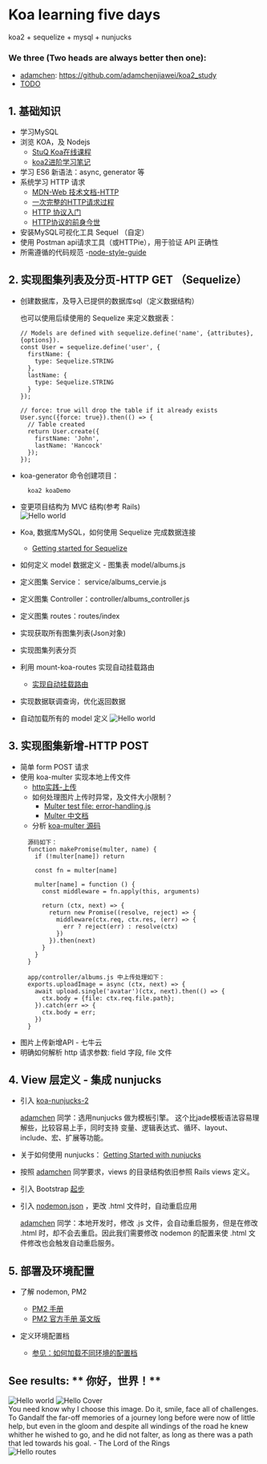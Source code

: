 # Koa learning five days

koa2 + sequelize + mysql + nunjucks

### We three (Two heads are always better then one):
- [adamchen](https://github.com/adamchenjiawei): https://github.com/adamchenjiawei/koa2_study
- [TODO]()

## 1. 基础知识

- 学习MySQL
- 浏览 KOA，及 Nodejs
    - [StuQ Koa在线课程](http://i5ting.github.io/stuq-koa/index.html)
    - [koa2进阶学习笔记](https://chenshenhai.github.io/koa2-note/)
- 学习 ES6 新语法：async, generator 等
- 系统学习 HTTP 请求
    - [MDN-Web 技术文档-HTTP](https://developer.mozilla.org/zh-CN/docs/Web/HTTP)
    - [一次完整的HTTP请求过程](https://foofish.net/http-request-process.html)
    - [HTTP 协议入门](http://www.ruanyifeng.com/blog/2016/08/http.html)
    - [HTTP协议的前身今世](https://github.com/muwenzi/Program-Blog/issues/35)
- 安装MySQL可视化工具 Sequel （自定）
- 使用 Postman api请求工具（或HTTPie），用于验证 API 正确性
- 所需遵循的代码规范
    -[node-style-guide](https://github.com/dead-horse/node-style-guide)


## 2. 实现图集列表及分页-HTTP GET （Sequelize）

- 创建数据库，及导入已提供的数据库sql（定义数据结构）

    也可以使用后续使用的 Sequelize 来定义数据表：

      // Models are defined with sequelize.define('name', {attributes}, {options}).
      const User = sequelize.define('user', {
        firstName: {
          type: Sequelize.STRING
        },
        lastName: {
          type: Sequelize.STRING
        }
      });

      // force: true will drop the table if it already exists
      User.sync({force: true}).then(() => {
        // Table created
        return User.create({
          firstName: 'John',
          lastName: 'Hancock'
        });
      });

- koa-generator 命令创建项目：
  ```
    koa2 koaDemo
  ```
- 变更项目结构为 MVC 结构(参考 Rails)<br />
    ![Hello world](https://github.com/yumewang/koaDemo/blob/master/public/images/application.png)
- Koa, 数据库MySQL，如何使用 Sequelize 完成数据连接
    - [Getting started for Sequelize](http://docs.sequelizejs.com/manual/installation/getting-started)
- 如何定义 model 数据定义 - 图集表 model/albums.js
- 定义图集 Service： service/albums_cervie.js
- 定义图集 Controller：controller/albums_controller.js
- 定义图集 routes：routes/index
- 实现获取所有图集列表(Json对象)
- 实现图集列表分页
- 利用 mount-koa-routes 实现自动挂载路由
    - [实现自动挂载路由](http://i5ting.github.io/stuq-koa/moa2/mount-routes.html)
- 实现数据联调查询，优化返回数据
- 自动加载所有的 model 定义
  ![Hello world](https://github.com/yumewang/koaDemo/blob/master/public/images/export-model.jpg)

## 3. 实现图集新增-HTTP POST

- 简单 form POST 请求
- 使用 koa-multer 实现本地上传文件
  - [http实践-上传](http://i5ting.github.io/stuq-koa/koa-practice/http-practice.html)
  - 如何处理图片上传时异常，及文件大小限制？
    - [Multer test file: error-handling.js](https://github.com/koa-modules/multer/blob/master/test/error-handling.js)
    - [Multer 中文档](https://github.com/expressjs/multer/blob/master/doc/README-zh-cn.md)
  - 分析 [koa-multer 源码](https://github.com/koa-modules/multer/blob/master/index.js)
  ```
    源码如下：
    function makePromise(multer, name) {
      if (!multer[name]) return

      const fn = multer[name]

      multer[name] = function () {
        const middleware = fn.apply(this, arguments)

        return (ctx, next) => {
          return new Promise((resolve, reject) => {
            middleware(ctx.req, ctx.res, (err) => {
              err ? reject(err) : resolve(ctx)
            })
          }).then(next)
        }
      }
    }

    app/controller/albums.js 中上传处理如下：
    exports.uploadImage = async (ctx, next) => {
      await upload.single('avatar')(ctx, next).then(() => {
        ctx.body = {file: ctx.req.file.path};
      }).catch(err => {
        ctx.body = err;
      })
    }
  ```
- 图片上传新增API - 七牛云
- 明确如何解析 http 请求参数: field 字段, file 文件

## 4. View 层定义 - 集成 nunjucks

- 引入 [koa-nunjucks-2](https://github.com/strawbrary/koa-nunjucks-2)
  
  [adamchen](https://github.com/adamchenjiawei) 同学：选用nunjucks 做为模板引擎。  这个比jade模板语法容易理解些，比较容易上手，同时支持 变量、逻辑表达式、循环、layout、include、宏、扩展等功能。
- 关于如何使用 nunjucks： [Getting Started with nunjucks](https://mozilla.github.io/nunjucks/getting-started.html)
- 按照 [adamchen](https://github.com/adamchenjiawei) 同学要求，views 的目录结构依旧参照 Rails views 定义。
- 引入 Bootstrap [起步](http://v3.bootcss.com/getting-started/)
- 引入 [nodemon.json](https://github.com/yumewang/koaDemo/blob/master/nodemon.json) ，更改 .html 文件时，自动重启应用

  [adamchen](https://github.com/adamchenjiawei) 同学：本地开发时，修改 .js 文件，会自动重启服务，但是在修改 .html 时，却不会去重启。因此我们需要修改 nodemon 的配置来使 .html 文件修改也会触发自动重启服务。


## 5. 部署及环境配置

- 了解  nodemon, PM2
    - [PM2 手册](https://wohugb.gitbooks.io/pm2/content/index.html)
    - [PM2 官方手册 英文版](http://pm2.keymetrics.io/docs/usage/quick-start/)

- 定义环境配置档
    - [参见：如何加载不同环境的配置档](https://github.com/adamchenjiawei/koa2_study/blob/master/config/index.js)

## See results: ** 你好，世界！**
  ![Hello world](https://github.com/yumewang/koaDemo/blob/master/public/images/hello-world.png)
  ![Hello Cover](https://github.com/yumewang/koaDemo/blob/master/public/images/hello-cover.png)
  <br/>You need know why I choose this image. Do it, smile, face all of challenges. <br/>
  To Gandalf the far-off memories of a journey long before were now of little help, but even in the gloom and despite all windings of the road he knew whither he wished to go, and he did not falter, as long as there was a path that led towards his goal. - The Lord of the Rings <br/>
  ![Hello routes](https://github.com/yumewang/koaDemo/blob/master/public/images/hello-routes.png)



  